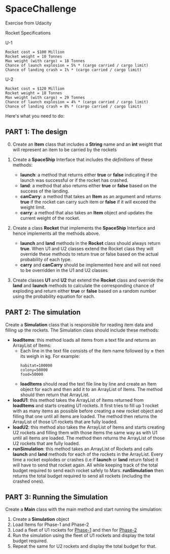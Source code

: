 # SpaceChallenge
Exercise from Udacity

Rocket Specifications

U-1

```
Rocket cost = $100 Million
Rocket weight = 10 Tonnes
Max weight (with cargo) = 18 Tonnes
Chance of launch explosion = 5% * (cargo carried / cargo limit)
Chance of landing crash = 1% * (cargo carried / cargo limit)
```

U-2

```
Rocket cost = $120 Million
Rocket weight = 18 Tonnes
Max weight (with cargo) = 29 Tonnes
Chance of launch explosion = 4% * (cargo carried / cargo limit)
Chance of landing crash = 8% * (cargo carried / cargo limit)
```
Here's what you need to do:

## PART 1: The design
0. Create an **Item** class that includes a **String** name and an **int** weight that will represent an item to be carried by the rockets
1. Create a **SpaceShip** Interface that includes the *definitions* of these methods:

    * **launch**: a method that returns either **true** or **false** indicating if the launch was successful or if the rocket has crashed.
    * **land**: a method that also returns either **true** or **false** based on the success of the landing.
    * **canCarry**: a method that takes an **Item** as an argument and returns **true** if the rocket can carry such item or **false** if it will exceed the weight limit.
    * **carry**: a method that also takes an **Item** object and updates the current weight of the rocket.
  
2. Create a class **Rocket** that implements the **SpaceShip** Interface and hence implements all the methods above.

    * **launch** and **land** methods in the **Rocket** class should always return **true**. When U1 and U2 classes extend the Rocket class they will override these methods to return true or false based on the actual probability of each type.
    * **carry** and **canCarry** should be implemented here and will not need to be overridden in the U1 and U2 classes
  
3. Create classes **U1** and **U2** that extend the **Rocket** class and override the **land** and **launch** methods to calculate the corresponding chance of exploding and return either **true** or **false** based on a random number using the probability equation for each.

## PART 2: The simulation
Create a **Simulation** class that is responsible for reading item data and filling up the rockets. The Simulation class should include these methods:

  * **loadItems**: this method loads all items from a text file and returns an ArrayList of Items:
    * Each line in the text file consists of the item name followed by **=** then its weigh in kg. For example:
        ```
        habitat=100000
        colony=50000
        food=50000
        ```
     * **loadItems** should read the text file line by line and create an Item object for each and then add it to an ArrayList of Items. The method should then return that ArrayList.
  * **loadU1**: this method takes the ArrayList of Items returned from **loadItems** and starts creating U1 rockets. It first tries to fill up 1 rocket with as many items as possible before creating a new rocket object and filling that one until all items are loaded. The method then returns the ArrayList of those U1 rockets that are fully loaded.
  * **loadU2**: this method also takes the ArrayList of Items and starts creating U2 rockets and filling them with those items the same way as with U1 until all items are loaded. The method then returns the ArrayList of those U2 rockets that are fully loaded.
  * **runSimulation**: this method takes an ArrayList of Rockets and calls **launch** and **land** methods for each of the rockets in the ArrayList. Every time a rocket explodes or crashes (i.e if **launch** or **land** return false) it will have to send that rocket again. All while keeping track of the total budget required to send each rocket safely to Mars. **runSimulation** then returns the total budget required to send all rockets (including the crashed ones).

## PART 3: Running the Simulation
Create a **Main** class with the main method and start running the simulation:

1. Create a **Simulation** object
2. Load Items for Phase-1 and Phase-2
3. Load a fleet of U1 rockets for [Phase-1](https://s3.amazonaws.com/video.udacity-data.com/topher/2017/December/5a372d67_phase-1/phase-1.txt) and then for [Phase-2](https://s3.amazonaws.com/video.udacity-data.com/topher/2017/December/5a372d88_phase-2/phase-2.txt)
4. Run the simulation using the fleet of U1 rockets and display the total budget required.
5. Repeat the same for U2 rockets and display the total budget for that.
